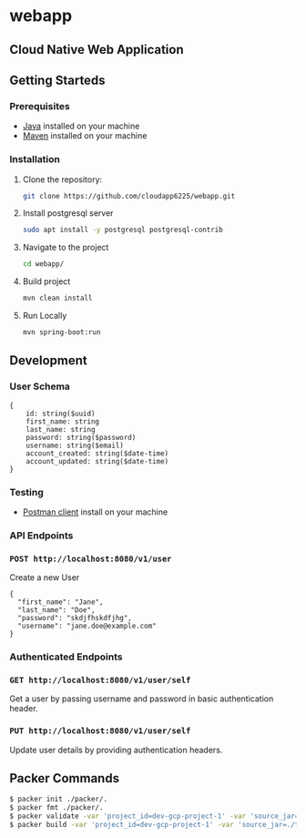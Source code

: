 # webapp

## Cloud Native Web Application

## Getting Starteds

### Prerequisites

- [Java](https://www.java.com/) installed on your machine
- [Maven](https://maven.apache.org/) installed on your machine

### Installation

1. Clone the repository:

   ```bash
   git clone https://github.com/cloudapp6225/webapp.git

2. Install postgresql server

    ```bash
    sudo apt install -y postgresql postgresql-contrib

3. Navigate to the project

   ```bash
   cd webapp/

4. Build project

    ```bash
    mvn clean install

5.  Run Locally

    ```bash
    mvn spring-boot:run

## Development

### User Schema

```
{
    id:	string($uuid)
    first_name: string
    last_name: string
    password: string($password)
    username: string($email)
    account_created: string($date-time)
    account_updated: string($date-time)
}
```
### Testing

- [Postman client](https://www.postman.com/) install on your machine

### API Endpoints

### `POST http://localhost:8080/v1/user`
Create a new User
```
{
  "first_name": "Jane",
  "last_name": "Doe",
  "password": "skdjfhskdfjhg",
  "username": "jane.doe@example.com"
}
```
### Authenticated Endpoints
### `GET http://localhost:8080/v1/user/self`
Get a user by passing username and password in basic authentication header.

### `PUT http://localhost:8080/v1/user/self`
Update user details by providing authentication headers.

## Packer Commands


```bash
$ packer init ./packer/.
$ packer fmt ./packer/.
$ packer validate -var 'project_id=dev-gcp-project-1' -var 'source_jar=./target/web-app-0.0.1-SNAPSHOT.jar' -var 'source_env=./.env' -var 'source_systemd=./systemd/webapp.service' ./packer/.
$ packer build -var 'project_id=dev-gcp-project-1' -var 'source_jar=./target/web-app-0.0.1-SNAPSHOT.jar' -var 'source_env=./.env' -var 'source_systemd=./systemd/webapp.service' ./packer/.

